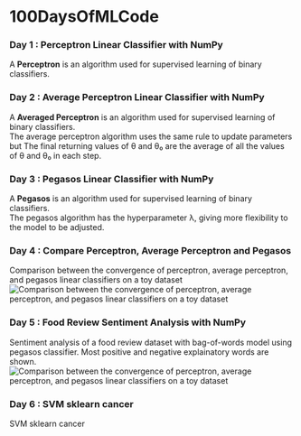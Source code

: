 

# 100DaysOfMLCode

### Day 1 : Perceptron Linear Classifier with NumPy
A **Perceptron** is an algorithm used for supervised learning of binary classifiers.  

### Day 2 : Average Perceptron Linear Classifier with NumPy
A **Averaged Perceptron** is an algorithm used for supervised learning of binary classifiers.  
The average perceptron algorithm uses the same rule to update parameters but The final returning values of θ and θ₀  are the average of all the values of θ and θ₀ in each step.

### Day 3 : Pegasos Linear Classifier with NumPy
A **Pegasos** is an algorithm used for supervised learning of binary classifiers.  
The pegasos algorithm has the hyperparameter λ, giving more flexibility to the model to be adjusted. 

### Day 4 : Compare Perceptron, Average Perceptron and Pegasos
Comparison between the convergence of  perceptron, average perceptron, and pegasos linear classifiers on a toy dataset
![Comparison between the convergence of perceptron, average perceptron, and pegasos linear classifiers on a toy dataset
](https://github.com/mjalalimanesh/100DaysOfMLCode/blob/master/Day4/compare_classifiers_toy_data.gif)

### Day 5 : Food Review Sentiment Analysis with NumPy
Sentiment analysis of a food review dataset with bag-of-words model using pegasos classifier. Most positive and negative explainatory words are shown.
![Comparison between the convergence of perceptron, average perceptron, and pegasos linear classifiers on a toy dataset
](https://github.com/mjalalimanesh/100DaysOfMLCode/blob/master/Day5/sentiment_words.png)

### Day 6 : SVM sklearn cancer
SVM sklearn cancer
